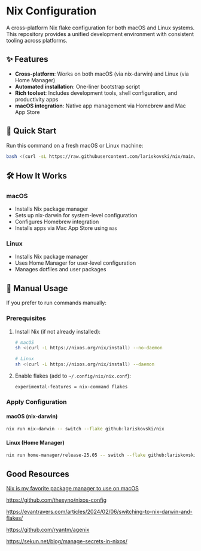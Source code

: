 # Nix Configuration

A cross-platform Nix flake configuration for both macOS and Linux systems. This repository provides a unified development environment with consistent tooling across platforms.

## ✨ Features

- **Cross-platform**: Works on both macOS (via nix-darwin) and Linux (via Home Manager)
- **Automated installation**: One-liner bootstrap script
- **Rich toolset**: Includes development tools, shell configuration, and productivity apps
- **macOS integration**: Native app management via Homebrew and Mac App Store

## 🚀 Quick Start

Run this command on a fresh macOS or Linux machine:

```bash
bash <(curl -sL https://raw.githubusercontent.com/lariskovski/nix/main/bootstrap.sh)
```

## 🛠️ How It Works

### macOS
- Installs Nix package manager
- Sets up nix-darwin for system-level configuration
- Configures Homebrew integration
- Installs apps via Mac App Store using `mas`

### Linux
- Installs Nix package manager
- Uses Home Manager for user-level configuration
- Manages dotfiles and user packages

## 🔧 Manual Usage

If you prefer to run commands manually:

### Prerequisites
1. Install Nix (if not already installed):
   ```bash
   # macOS
   sh <(curl -L https://nixos.org/nix/install) --no-daemon
   
   # Linux
   sh <(curl -L https://nixos.org/nix/install) --daemon
   ```

2. Enable flakes (add to `~/.config/nix/nix.conf`):
   ```
   experimental-features = nix-command flakes
   ```

### Apply Configuration

#### macOS (nix-darwin)
```bash
nix run nix-darwin -- switch --flake github:lariskovski/nix
```

#### Linux (Home Manager)
```bash
nix run home-manager/release-25.05 -- switch --flake github:lariskovski/nix#homeConfigurations.larissa
```

## Good Resources

[Nix is my favorite package manager to use on macOS](https://www.youtube.com/watch?v=Z8BL8mdzWHI)

https://github.com/thexyno/nixos-config

https://evantravers.com/articles/2024/02/06/switching-to-nix-darwin-and-flakes/

https://github.com/ryantm/agenix

https://sekun.net/blog/manage-secrets-in-nixos/

